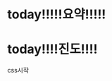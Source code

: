 
# today!!!!!요약!!!!!



# today!!!!진도!!!!
css시작
<!--stackedit_data:
eyJoaXN0b3J5IjpbMTk4OTcwNjEzXX0=
-->